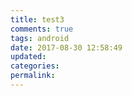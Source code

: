 ```yaml
---
title: test3
comments: true
tags: android
date: 2017-08-30 12:58:49
updated:
categories:
permalink:
---
```

